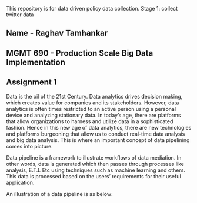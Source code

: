 This repository is for data driven policy data collection.
Stage 1: collect twitter data

## Name - Raghav Tamhankar
## MGMT 690 - Production Scale Big Data Implementation
## Assignment 1

Data is the oil of the 21st Century. Data analytics drives decision making, which creates value for companies and its stakeholders. However, data analytics is often times restricted to an active person using a personal device and analyzing stationary data. In today’s age, there are platforms that allow organizations to harness and utilize data in a sophisticated fashion. Hence in this new age of data analytics, there are new technologies and platforms burgeoning that allow us to conduct real-time data analysis and big data analysis. This is where an important concept of data pipelining comes into picture.

Data pipeline is a framework to illustrate workflows of data mediation. In other words, data is generated which then passes through processes like analysis, E.T.L Etc using techniques such as machine learning and others. This data is processed based on the users’ requirements for their useful application.

An illustration of a data pipeline is as below:


